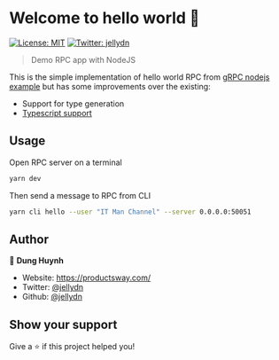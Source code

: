 # Welcome to hello world 👋

[![License: MIT](https://img.shields.io/badge/License-MIT-yellow.svg)](#)
[![Twitter: jellydn](https://img.shields.io/twitter/follow/jellydn.svg?style=social)](https://twitter.com/jellydn)

> Demo RPC app with NodeJS

This is the simple implementation of hello world RPC from [gRPC nodejs example](https://github.com/grpc/grpc/blob/master/examples/node/dynamic_codegen/README.md) but has some improvements over the existing:

- Support for type generation
- [Typescript support](https://github.com/grpc/grpc-node/blob/master/packages/proto-loader/README.md#example-usage)

## Usage

Open RPC server on a terminal

```sh
yarn dev
```

Then send a message to RPC from CLI

```sh
yarn cli hello --user "IT Man Channel" --server 0.0.0.0:50051
```

## Author

👤 **Dung Huynh**

- Website: https://productsway.com/
- Twitter: [@jellydn](https://twitter.com/jellydn)
- Github: [@jellydn](https://github.com/jellydn)

## Show your support

Give a ⭐️ if this project helped you!

